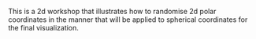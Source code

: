 This is a 2d workshop that illustrates how to randomise 2d polar coordinates  in the manner that will be applied to spherical coordinates for the final visualization.
